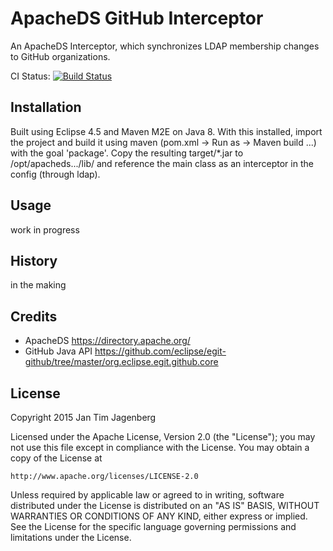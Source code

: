 # ApacheDS GitHub Interceptor

An ApacheDS Interceptor, which synchronizes LDAP membership changes to GitHub organizations.

CI Status: [![Build Status](https://travis-ci.org/fix-trondheim/apacheds-github-interceptor.svg?branch=master)](https://travis-ci.org/fix-trondheim/apacheds-github-interceptor)

## Installation

Built using Eclipse 4.5 and Maven M2E on Java 8. With this installed, import the project and build it using maven (pom.xml -> Run as -> Maven build ...) with the goal 'package'.
Copy the resulting target/*.jar to /opt/apacheds.../lib/ and reference the main class as an interceptor in the config (through ldap).

## Usage

work in progress

## History

in the making

## Credits

* ApacheDS https://directory.apache.org/
* GitHub Java API https://github.com/eclipse/egit-github/tree/master/org.eclipse.egit.github.core

## License

Copyright 2015 Jan Tim Jagenberg

Licensed under the Apache License, Version 2.0 (the "License");
you may not use this file except in compliance with the License.
You may obtain a copy of the License at

    http://www.apache.org/licenses/LICENSE-2.0

Unless required by applicable law or agreed to in writing, software
distributed under the License is distributed on an "AS IS" BASIS,
WITHOUT WARRANTIES OR CONDITIONS OF ANY KIND, either express or implied.
See the License for the specific language governing permissions and
limitations under the License.
